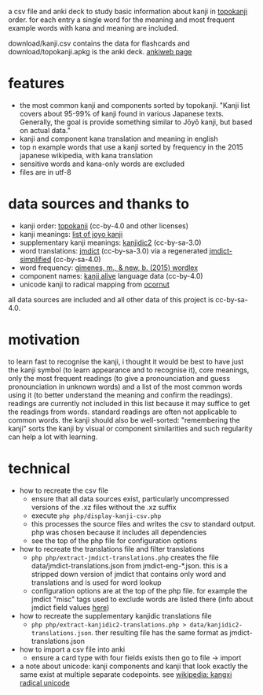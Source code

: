 a csv file and anki deck to study basic information about kanji in [topokanji](https://github.com/scriptin/topokanji) order.
for each entry a single word for the meaning and most frequent example words with kana and meaning are included.

download/kanji.csv contains the data for flashcards and download/topokanji.apkg is the anki deck. [ankiweb page](https://ankiweb.net/shared/info/211883411)

# features
* the most common kanji and components sorted by topokanji. "Kanji list covers about 95-99% of kanji found in various Japanese texts. Generally, the goal is provide something similar to Jōyō kanji, but based on actual data."
* kanji and component kana translation and meaning in english
* top n example words that use a kanji sorted by frequency in the 2015 japanese wikipedia, with kana translation
* sensitive words and kana-only words are excluded
* files are in utf-8

# data sources and thanks to
* kanji order: [topokanji](https://github.com/scriptin/topokanji) (cc-by-4.0 and other licenses)
* kanji meanings: [list of joyo kanji](https://en.wikipedia.org/wiki/List_of_j%C5%8Dy%C5%8D_kanji)
* supplementary kanji meanings: [kanjidic2](http://www.edrdg.org/wiki/index.php/KANJIDIC_Project) (cc-by-sa-3.0)
* word translations: [jmdict](http://www.edrdg.org/jmdict/j_jmdict.html) (cc-by-sa-3.0) via a regenerated [jmdict-simplified](https://github.com/scriptin/jmdict-simplified) (cc-by-sa-4.0)
* word frequency: [gimenes, m., & new, b. (2015) wordlex](http://www.lexique.org/?page_id=250)
* component names: [kanji alive](https://github.com/kanjialive/kanji-data-media) language data (cc-by-4.0)
* unicode kanji to radical mapping from [ocornut](https://gist.github.com/ocornut/18844be7446b63d936e4fab8fb5e6e01)

all data sources are included and all other data of this project is cc-by-sa-4.0.

# motivation
to learn fast to recognise the kanji, i thought it would be best to have just the kanji symbol (to learn appearance and to recognise it), core meanings, only the most frequent readings (to give a pronounciation and guess pronounciation in unknown words) and a list of the most common words using it (to better understand the meaning and confirm the readings). readings are currently not included in this list because it may suffice to get the readings from words. standard readings are often not applicable to common words. the kanji should also be well-sorted: "remembering the kanji" sorts the kanji by visual or component similarities and such regularity can help a lot with learning.

# technical
* how to recreate the csv file
  * ensure that all data sources exist, particularly uncompressed versions of the .xz files without the .xz suffix
  * execute `php php/display-kanji-csv.php`
  * this processes the source files and writes the csv to standard output. php was chosen because it includes all dependencies
  * see the top of the php file for configuration options
* how to recreate the translations file and filter translations
  * `php php/extract-jmdict-translations.php` creates the file data/jmdict-translations.json from jmdict-eng-*.json. this is a stripped down version of jmdict that contains only word and translations and is used for word lookup
  * configuration options are at the top of the php file. for example the jmdict "misc" tags used to exclude words are listed there (info about jmdict field values [here](http://www.edrdg.org/jmdictdb/cgi-bin/edhelp.py?svc=jmdict&sid=))
* how to recreate the supplementary kanjidic translations file
  * `php php/extract-kanjidic2-translations.php > data/kanjidic2-translations.json`. ther resulting file has the same format as jmdict-translations.json
* how to import a csv file into anki
  * ensure a card type with four fields exists then go to file -> import
* a note about unicode: kanji components and kanji that look exactly the same exist at multiple separate codepoints. see [wikipedia: kangxi radical unicode](https://en.wikipedia.org/wiki/Kangxi_radical#Unicode)
